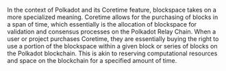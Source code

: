 In the context of Polkadot and its Coretime feature, blockspace takes on a more specialized meaning. Coretime allows for the purchasing of blocks in a span of time, which essentially is the allocation of blockspace for validation and consensus processes on the Polkadot Relay Chain. When a user or project purchases Coretime, they are essentially buying the right to use a portion of the blockspace within a given block or series of blocks on the Polkadot blockchain. This is akin to reserving computational resources and space on the blockchain for a specified amount of time.